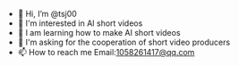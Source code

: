 - 👋 Hi, I’m @tsj00
- 👀 I'm interested in AI short videos
- 🌱 I am learning how to make AI short videos
- 💞️ I'm asking for the cooperation of short video producers
- 📫 How to reach me Email:1058261417@qq.com

<!---
tsj00/tsj00 is a ✨ special ✨ repository because its `README.md` (this file) appears on your GitHub profile.
You can click the Preview link to take a look at your changes.
--->

